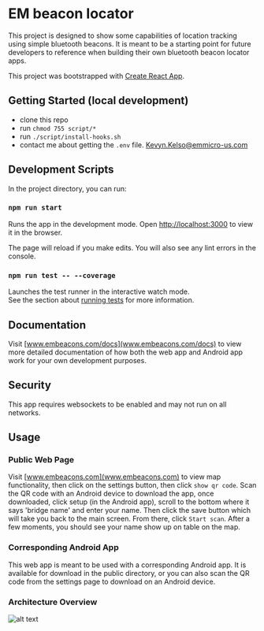 # EM beacon locator
This project is designed to show some capabilities of location tracking using
simple bluetooth beacons. It is meant to be a starting point for future developers
to reference when building their own bluetooth beacon locator apps.

This project was bootstrapped with [Create React App](https://github.com/facebook/create-react-app).

## Getting Started (local development)
- clone this repo
- run `chmod 755 script/*`
- run `./script/install-hooks.sh`
- contact me about getting the `.env` file. Kevyn.Kelso@emmicro-us.com

## Development Scripts

In the project directory, you can run:

### `npm run start`

Runs the app in the development mode.
Open [http://localhost:3000](http://localhost:3000) to view it in the browser.

The page will reload if you make edits.
You will also see any lint errors in the console.

### `npm run test -- --coverage`

Launches the test runner in the interactive watch mode.\
See the section about [running tests](https://facebook.github.io/create-react-app/docs/running-tests) for more information.

## Documentation
Visit [www.embeacons.com/docs](www.embeacons.com/docs) to view more detailed documentation
of how both the web app and Android app work for your own development purposes.

## Security
This app requires websockets to be enabled and may not run on all networks.

## Usage

### Public Web Page
Visit [www.embeacons.com](www.embeacons.com) to view map functionality, then
click on the settings button, then click `show qr code`. Scan the QR code with
an Android device to download the app, once downloaded, click setup (in the
Android app), scroll to the bottom where it says 'bridge name' and enter your name.
Then click the save button which will take you back to the main screen. From there,
click `Start scan`. After a few moments, you should see your name show up on table
on the map.

### Corresponding Android App
This web app is meant to be used with a corresponding Android app. It is available
for download in the public directory, or you can also scan the QR code from the
settings page to download on an Android device.

### Architecture Overview
![alt text](https://github.com/KevynKelso/beacon-loc/blob/main/src/docs/stack.png?raw=true)
